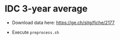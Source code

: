 # IDC 3-year average

- Download data here: 
https://ge.ch/sitg/fiche/2177 

- Execute `preprocess.sh`
